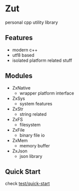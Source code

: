 # Zut
personal cpp utility library

## Features
- modern c++
- utf8 based
- isolated platform related stuff
  
## Modules
- ZxNative
  - wrapper platform interface
- ZxSys
  - system features
- ZxStr
  - string related
- ZxFS
  - filesystem
- ZxFile
  - binary file io
- ZxMem
  - memory buffer
- ZxJson
  - json library

## Quick Start
check [test/quick-start](https://github.com/Dir-A/Zut/tree/main/test/quick-start)
